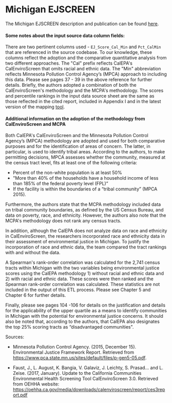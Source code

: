 # Michigan EJSCREEN

The Michigan EJSCREEN description and publication can be found [here](https://deepblue.lib.umich.edu/bitstream/handle/2027.42/149105/AssessingtheStateofEnvironmentalJusticeinMichigan_344.pdf).


#### Some notes about the input source data column fields:

There are two pertinent columns used - `EJ_Score_Cal_Min` and `Pct_CalMin` that are referenced in the source codebase. To our knowledge, these columns reflect the adoption and the comparative quantitative analysis from two different approaches. The "Cal" prefix reflects CalEPA's CalEnviroScreen that omits racial and ethnic data. The "Min" abbreviation reflects Minnesota Pollution Control Agency’s (MPCA) approach to including this data. Please see pages 37 - 39 in the above reference for further details. Briefly, the authors adopted a combination of both the CalEnviroScreen's methodology and the MCPA's methodology. The scores and percentile rankings in the input data source sheet are the same as those reflected in the cited report, included in Appendix I and in the latest version of the mapping [tool](https://www.arcgis.com/apps/webappviewer/index.html?id=dc4f0647dda34959963488d3f519fd24).

#### Additional information on the adoption of the methodology from CalEnviroScreen and MCPA

Both CalEPA's CalEnviroScreen and the Minnesota Pollution Control Agency’s (MPCA) methodology are adopted and used for both comparative purposes and for the identification of areas of concern. The latter, in particular, is used to identify tribal areas. According to the authors, to make permitting decisions, MPCA assesses whether the community, measured at the census tract level, fits at least one of the following criteria:

* Percent of the non-white population is at least 50%
* "More than 40% of the households have a household income of less than 185% of the federal
poverty level (FPL)”
* If the facility is within the boundaries of a “tribal community” (MPCA 2015).

Furthermore, the authors state that the MCPA methodology included data on tribal community boundaries, as defined by the US Census Bureau, and data on poverty, race, and ethnicity. However, the authors also note that the MCPA's methodology does not rank any census tracts.

In addition, although the CalEPA does not analyze data on race and ethnicity in CalEnviroScreen, the researchers incorporated race and ethnicity data in their assessment of environmental justice in Michigan. To justify the incorporation of race and ethnic data, the team compared the tract rankings with and without the data.

A Spearman's rank-order correlation was calculated for the 2,741 census tracts within Michigan with the two variables being environmental justice scores using the CalEPA methodology 1) without racial and ethnic data and 2) with racial and ethnic data. These scores were then ranked and the Spearman rank-order correlation was calculated. These statistics are not included in the output of this ETL process. Please see Chapter 5 and Chapter 6 for further details.

Finally, please see pages 104 -106 for details on the justification and details for the applicability of the upper quartile as a means to identify communities in Michigan with the potential for environmental justice concerns. It should also be noted that, according to the authors, that CalEPA also designates the top 25% scoring tracts as “disadvantaged communities".

Sources:

* Minnesota Pollution Control Agency. (2015, December 15). Environmental Justice Framework Report.
Retrieved from https://www.pca.state.mn.us/sites/default/files/p-gen5-05.pdf.

* Faust, J., L. August, K. Bangia, V. Galaviz, J. Leichty, S. Prasad… and L. Zeise. (2017, January). Update to the California Communities Environmental Health Screening Tool CalEnviroScreen 3.0. Retrieved from OEHHA website: https://oehha.ca.gov/media/downloads/calenviroscreen/report/ces3report.pdf
